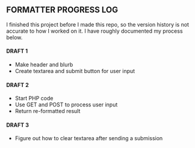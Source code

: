 ## FORMATTER PROGRESS LOG

I finished this project before I made this repo, so the version history is not accurate to how I worked on it. I have roughly documented my process below.

#### DRAFT 1
- Make header and blurb
- Create textarea and submit button for user input

#### DRAFT 2
- Start PHP code
- Use GET and POST to process user input
- Return re-formatted result

#### DRAFT 3
- Figure out how to clear textarea after sending a submission
